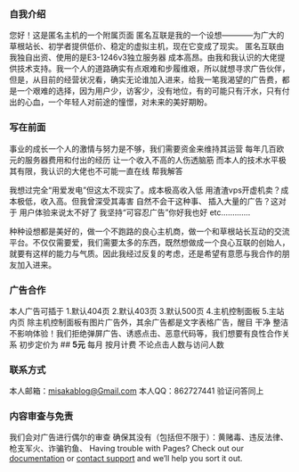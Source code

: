 ###  自我介绍

您好！这是匿名主机的一个附属页面
匿名互联是我的一个设想————为广大的草根站长、初学者提供低价、稳定的虚拟主机，现在它变成了现实。
匿名互联由我独自出资、使用的是E3-1246v3独立服务器 成本高昂。由我和我认识的大佬提供技术支持。我一个人的道路确实有点艰难和步履维艰，所以就想寻求广告伙伴，但是，从目前的经营状况看，确实无论谁加入进来，给我一笔我渴望的广告费，都是一个艰难的选择，因为用户少，访客少，没有地位，有的可能只有汗水，只有付出的心血，一个年轻人对前途的憧憬，对未来的美好期盼。


### 写在前面
事业的成长一个人的激情与努力是不够，我们需要资金来维持其运营
每年几百欧元的服务器费用和付出的经历 让一个收入不高的人伤透脑筋
而本人的技术水平极其有限，我认识的大佬也不可能一直在线 帮我解答

我想过完全“用爱发电”但这太不现实了。成本极高收入低 
用渣渣vps开虚机卖？成本极低，收入高。但我曾深受其毒害 自然不会干这种事、
插入大量的广告？这对于 用户体验来说太不好了 我坚持“可容忍广告”你好我也好
etc.…………

种种设想都是美好的，做一个不跑路的良心主机商，做一个和草根站长互动的交流平台。不仅仅需要爱，我们需要太多的东西，既然想做成一个良心互联的创始人，就要有这样的能力与气质。因此我经过反复的考虑，还是希望有意愿与我合作的朋友加入进来。

### 广告合作
本人广告可插于
1.默认404页 2.默认403页 3.默认500页 4.主机控制面板 5.主站内页
除主机控制面板有图片广告外，其余广告都是文字表格广告，醒目 干净 整洁 不影响体验！我们拒绝弹屏广告、诱惑点击、恶意代码等，我们想要有良性合作关系
初步定价为 ## **5元**  每月 按月计费 不论点击人数与访问人数


### 联系方式

本人邮箱：misakablog@Gmail.com
本人QQ：862727441 验证问答同上

### 内容审查与免责
我们会对广告进行偶尔的审查 确保其没有（包括但不限于）：黄赌毒、违反法律、枪支军火、诈骗钓鱼、
Having trouble with Pages? Check out our [documentation](https://help.github.com/categories/github-pages-basics/) or [contact support](https://github.com/contact) and we’ll help you sort it out.
